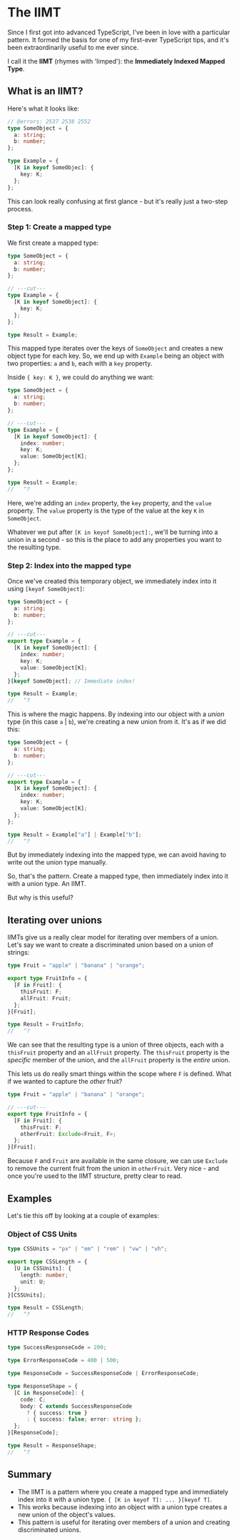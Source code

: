 # The IIMT

Since I first got into advanced TypeScript, I've been in love with a particular pattern. It formed the basis for one of my first-ever TypeScript tips, and it's been extraordinarily useful to me ever since.

I call it the **IIMT** (rhymes with 'limped'): the **Immediately Indexed Mapped Type**.

## What is an IIMT?

Here's what it looks like:

```ts twoslash
// @errors: 2537 2538 2552
type SomeObject = {
  a: string;
  b: number;
};

type Example = {
  [K in keyof SomeObjec]: {
    key: K;
  };
};
```

This can look really confusing at first glance - but it's really just a two-step process.

### Step 1: Create a mapped type

We first create a mapped type:

```ts twoslash
type SomeObject = {
  a: string;
  b: number;
};

// ---cut---
type Example = {
  [K in keyof SomeObject]: {
    key: K;
  };
};

type Result = Example;
```

This mapped type iterates over the keys of `SomeObject` and creates a new object type for each key. So, we end up with `Example` being an object with two properties: `a` and `b`, each with a `key` property.

Inside `{ key: K }`, we could do anything we want:

```ts twoslash
type SomeObject = {
  a: string;
  b: number;
};

// ---cut---
type Example = {
  [K in keyof SomeObject]: {
    index: number;
    key: K;
    value: SomeObject[K];
  };
};

type Result = Example;
//   ^?
```

Here, we're adding an `index` property, the `key` property, and the `value` property. The `value` property is the type of the value at the key `K` in `SomeObject`.

Whatever we put after `[K in keyof SomeObject]:`, we'll be turning into a union in a second - so this is the place to add any properties you want to the resulting type.

### Step 2: Index into the mapped type

Once we've created this temporary object, we immediately index into it using `[keyof SomeObject]`:

```ts twoslash
type SomeObject = {
  a: string;
  b: number;
};

// ---cut---
export type Example = {
  [K in keyof SomeObject]: {
    index: number;
    key: K;
    value: SomeObject[K];
  };
}[keyof SomeObject]; // Immediate index!

type Result = Example;
//   ^?
```

This is where the magic happens. By indexing into our object with a _union_ type (in this case `a` | `b`), we're creating a new union from it. It's as if we did this:

```ts twoslash
type SomeObject = {
  a: string;
  b: number;
};

// ---cut---
export type Example = {
  [K in keyof SomeObject]: {
    index: number;
    key: K;
    value: SomeObject[K];
  };
};

type Result = Example["a"] | Example["b"];
//   ^?
```

But by immediately indexing into the mapped type, we can avoid having to write out the union type manually.

So, that's the pattern. Create a mapped type, then immediately index into it with a union type. An IIMT.

But why is this useful?

## Iterating over unions

IIMTs give us a really clear model for iterating over members of a union. Let's say we want to create a discriminated union based on a union of strings:

```ts twoslash
type Fruit = "apple" | "banana" | "orange";

export type FruitInfo = {
  [F in Fruit]: {
    thisFruit: F;
    allFruit: Fruit;
  };
}[Fruit];

type Result = FruitInfo;
//   ^?
```

We can see that the resulting type is a union of three objects, each with a `thisFruit` property and an `allFruit` property. The `thisFruit` property is the _specific_ member of the union, and the `allFruit` property is the _entire_ union.

This lets us do really smart things within the scope where `F` is defined. What if we wanted to capture the _other_ fruit?

```ts twoslash
type Fruit = "apple" | "banana" | "orange";

// ---cut---
export type FruitInfo = {
  [F in Fruit]: {
    thisFruit: F;
    otherFruit: Exclude<Fruit, F>;
  };
}[Fruit];
```

Because `F` and `Fruit` are available in the same closure, we can use `Exclude` to remove the current fruit from the union in `otherFruit`. Very nice - and once you're used to the IIMT structure, pretty clear to read.

## Examples

Let's tie this off by looking at a couple of examples:

### Object of CSS Units

```ts twoslash
type CSSUnits = "px" | "em" | "rem" | "vw" | "vh";

export type CSSLength = {
  [U in CSSUnits]: {
    length: number;
    unit: U;
  };
}[CSSUnits];

type Result = CSSLength;
//   ^?
```

### HTTP Response Codes

```ts twoslash
type SuccessResponseCode = 200;

type ErrorResponseCode = 400 | 500;

type ResponseCode = SuccessResponseCode | ErrorResponseCode;

type ResponseShape = {
  [C in ResponseCode]: {
    code: C;
    body: C extends SuccessResponseCode
      ? { success: true }
      : { success: false; error: string };
  };
}[ResponseCode];

type Result = ResponseShape;
//   ^?
```

## Summary

- The IIMT is a pattern where you create a mapped type and immediately index into it with a union type. `{ [K in keyof T]: ... }[keyof T]`.
- This works because indexing into an object with a union type creates a new union of the object's values.
- This pattern is useful for iterating over members of a union and creating discriminated unions.
